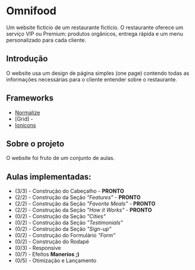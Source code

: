
# Omnifood

Um website fictício de um restaurante fictício. O restaurante oferece um serviço VIP ou Premium: produtos orgânicos, entrega rápida e um menu personalizado para cada cliente.

## Introdução

O website usa um design de página simples (one page) contendo todas as informações necessárias para o cliente entender sobre o restaurante.

## Frameworks

* [Normalize](http://necolas.github.io/normalize.css/)
* [Grid] - 
* [Ionicons](http://ionicons.com)

## Sobre o projeto

O website foi fruto de um conjunto de aulas.

## Aulas implementadas:

* (3/3) - Construção do Cabeçalho - **PRONTO**
* (2/2) - Construção da Seção *"Features"* - **PRONTO**
* (2/2) - Construção da Seção *"Favorite Meals"* - **PRONTO**
* (2/2) - Construção da Seção *"How it Works"* - **PRONTO**
* (0/2) - Construção da Seção *"Cities"*
* (0/2) - Construção da Seção *"Testimonials"*
* (0/2) - Construção da Seção *"Sign-up"*
* (0/2) - Construção do Formulário *"Form"*
* (0/2) - Construção do Rodapé
* (0/3) - Responsive
* (0/7) - Efeitos **Manerios ;)** 
* (0/5) - Otimização e Lançamento
